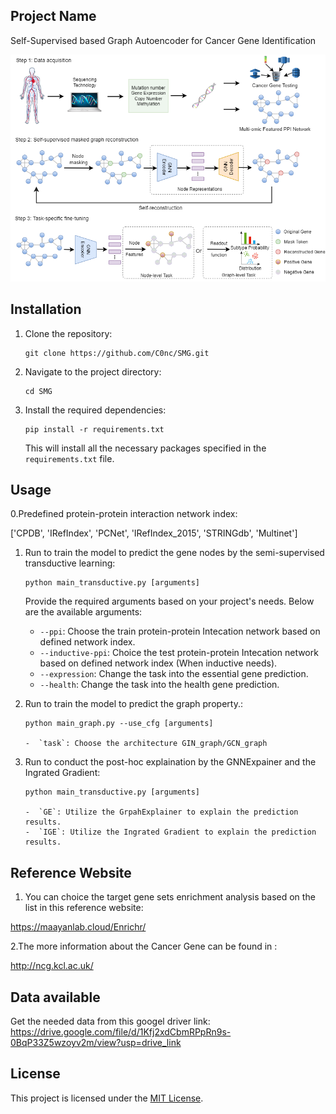 

## Project Name

Self-Supervised based Graph Autoencoder for Cancer Gene Identification

![Figure](figure/figure1.png)

## Installation

1. Clone the repository:

   ```shell
   git clone https://github.com/C0nc/SMG.git
   ```

2. Navigate to the project directory:

   ```shell
   cd SMG
   ```

3. Install the required dependencies:

   ```shell
   pip install -r requirements.txt
   ```

   This will install all the necessary packages specified in the `requirements.txt` file.

## Usage

0.Predefined protein-protein interaction network index:

['CPDB', 'IRefIndex', 'PCNet', 'IRefIndex_2015', 'STRINGdb', 'Multinet']


1. Run to train the model to predict the gene nodes by the semi-supervised transductive learning:

   ```shell
   python main_transductive.py [arguments]
   ```

   Provide the required arguments based on your project's needs. Below are the available arguments:

   - `--ppi`: Choose the train protein-protein Intecation network based on defined network index.
   - `--inductive-ppi`: Choice the test protein-protein Intecation network based on defined network index (When inductive needs).
   - `--expression`: Change the task into the essential gene prediction.
   - `--health`: Change the task into the health gene prediction.

2. Run to train the model to predict the graph property.:

   ```shell
   python main_graph.py --use_cfg [arguments]
   
   -  `task`: Choose the architecture GIN_graph/GCN_graph
   ```

3. Run to conduct the post-hoc explaination by the GNNExpainer and the Ingrated Gradient:

   ```shell
   python main_transductive.py [arguments] 
  
   -  `GE`: Utilize the GrpahExplainer to explain the prediction results.
   -  `IGE`: Utilize the Ingrated Gradient to explain the prediction results.
   ```


## Reference Website


1. You can choice the target gene sets enrichment analysis based on the list in this reference website:

https://maayanlab.cloud/Enrichr/


2.The more information about the Cancer Gene can be found in :

http://ncg.kcl.ac.uk/

## Data available

Get the needed data from this googel driver link:
https://drive.google.com/file/d/1Kfj2xdCbmRPpRn9s-0BqP33Z5wzoyv2m/view?usp=drive_link

## License

This project is licensed under the [MIT License](LICENSE).

